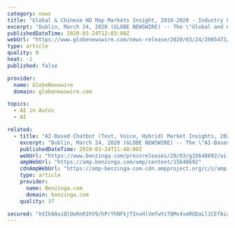 ```yaml
---
category: news
title: "Global & Chinese HD Map Markets Insight, 2019-2020 - Industry Leaders are Amap, Baidu Map, NavInfo and eMapgo"
excerpt: "Dublin, March 24, 2020 (GLOBE NEWSWIRE) -- The \"Global and China HD Map Industry Report, 2019-2020\" report has been added to ..."
publishedDateTime: 2020-03-24T12:03:00Z
webUrl: "https://www.globenewswire.com/news-release/2020/03/24/2005473/0/en/Global-Chinese-HD-Map-Markets-Insight-2019-2020-Industry-Leaders-are-Amap-Baidu-Map-NavInfo-and-eMapgo.html"
type: article
quality: 0
heat: -1
published: false

provider:
  name: GlobeNewswire
  domain: globenewswire.com

topics:
  - AI in Autos
  - AI

related:
  - title: "AI-Based Chatbot (Text, Voice, Hybrid) Market Insights, 2020-2025"
    excerpt: "Dublin, March 24, 2020 (GLOBE NEWSWIRE) -- The \"AI-Based Chatbot Market by Type (Text, Voice, and Hybrid), Use Case, Deployment Type, Value Chain Component, Market..."
    publishedDateTime: 2020-03-24T11:48:00Z
    webUrl: "https://www.benzinga.com/pressreleases/20/03/g15648692/ai-based-chatbot-text-voice-hybrid-market-insights-2020-2025"
    ampWebUrl: "https://amp.benzinga.com/amp/content/15648692"
    cdnAmpWebUrl: "https://amp-benzinga-com.cdn.ampproject.org/c/s/amp.benzinga.com/amp/content/15648692"
    type: article
    provider:
      name: Benzinga.com
      domain: benzinga.com
    quality: 37

secured: "kXIk8AsiQlOoRnR1hV9/hP/YhNFkjTInvHlVmfwYz7QMv4smRUDaLl1CEfAia7GM2H/Wq3A6/r7N51N8WSMCHUd6hC9/gEqJoooPQRC/scDab56xHAqeigY+dcVu1ICGAlf11hA4vGOFBHnJFv6F83AbenFJvKURLvCduuxHOtDer3pMGOjUEZc1m0Ll2LaEjJzXqFmGyxMAEaHoYpg4qVMIHjg2FMrVCKwbGixxpNHZ5jNxlsAJ+O2cabBDuKZNc8HnTGnyumO1GdsF7GyrIZjvuijFaWouYJVeK7CBiVmlC4N1Dn+tCTnKpA63sfZt;owmVKvTcUdpkyHcEcCUR0w=="
---
```



